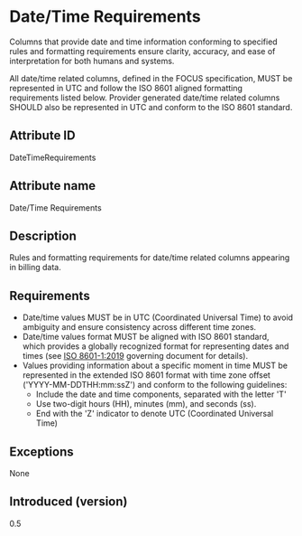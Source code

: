 # Date/Time Requirements

Columns that provide date and time information conforming to specified rules and formatting requirements ensure clarity, accuracy, and ease of interpretation for both humans and systems.

All date/time related columns, defined in the FOCUS specification, MUST be represented in UTC and follow the ISO 8601 aligned formatting requirements listed below. Provider generated date/time related columns SHOULD also be represented in UTC and conform to the ISO 8601 standard.

## Attribute ID

DateTimeRequirements

## Attribute name

Date/Time Requirements

## Description

Rules and formatting requirements for date/time related columns appearing in billing data.

## Requirements

* Date/time values MUST be in UTC (Coordinated Universal Time) to avoid ambiguity and ensure consistency across different time zones.
* Date/time values format MUST be aligned with ISO 8601 standard, which provides a globally recognized format for representing dates and times (see [ISO 8601-1:2019](https://www.iso.org/standard/70907.html) governing document for details).
* Values providing information about a specific moment in time MUST be represented in the extended ISO 8601 format with time zone offset ('YYYY-MM-DDTHH:mm:ssZ') and conform to the following guidelines:
  * Include the date and time components, separated with the letter 'T'
  * Use two-digit hours (HH), minutes (mm), and seconds (ss).
  * End with the 'Z' indicator to denote UTC (Coordinated Universal Time)

## Exceptions

None

## Introduced (version)

0.5
